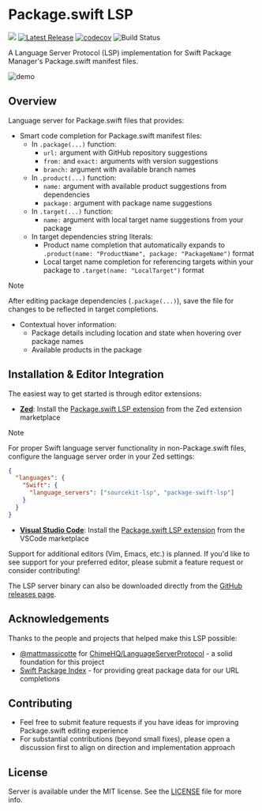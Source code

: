 # Package.swift LSP

![](https://img.shields.io/badge/Platform-macOS-6464aa)
[![Latest Release](https://img.shields.io/github/release/kattouf/package-swift-lsp.svg)](https://github.com/kattouf/package-swift-lsp/releases/latest)
[![codecov](https://codecov.io/gh/kattouf/package-swift-lsp/graph/badge.svg?token=ZV3UW5KJ6U)](https://codecov.io/gh/kattouf/package-swift-lsp)
![Build Status](https://github.com/kattouf/package-swift-lsp/actions/workflows/checks.yml/badge.svg?branch=main)

A Language Server Protocol (LSP) implementation for Swift Package Manager's Package.swift manifest files.

![demo](https://github.com/user-attachments/assets/4caa7126-a2d7-45dd-b663-2d3f31817f74)

## Overview

Language server for Package.swift files that provides:

- Smart code completion for Package.swift manifest files:
  - In `.package(...)` function:
    - `url:` argument with GitHub repository suggestions
    - `from:` and `exact:` arguments with version suggestions
    - `branch:` argument with available branch names
  - In `.product(...)` function:
    - `name:` argument with available product suggestions from dependencies
    - `package:` argument with package name suggestions
  - In `.target(...)` function:
    - `name:` argument with local target name suggestions from your package
  - In target dependencies string literals:
    - Product name completion that automatically expands to `.product(name: "ProductName", package: "PackageName")` format
    - Local target name completion for referencing targets within your package to `.target(name: "LocalTarget")` format
> [!NOTE]
> After editing package dependencies (`.package(...)`), save the file for changes to be reflected in target completions.

- Contextual hover information:
  - Package details including location and state when hovering over package names
  - Available products in the package

## Installation & Editor Integration

The easiest way to get started is through editor extensions:

- **[Zed](https://zed.dev/)**: Install the [Package.swift LSP extension](https://github.com/kattouf/package-swift-lsp-zed) from the Zed extension marketplace
> [!NOTE]
> For proper Swift language server functionality in non-Package.swift files, configure the language server order in your Zed settings:
> ```json
> {
>   "languages": {
>     "Swift": {
>       "language_servers": ["sourcekit-lsp", "package-swift-lsp"]
>     }
>   }
> }
> ```
- **[Visual Studio Code](https://code.visualstudio.com/)**: Install the [Package.swift LSP extension](https://github.com/kattouf/package-swift-lsp-vscode) from the VSCode marketplace

Support for additional editors (Vim, Emacs, etc.) is planned. If you'd like to see support for your preferred editor, please submit a feature request or consider contributing!

The LSP server binary can also be downloaded directly from the [GitHub releases page](https://github.com/kattouf/package-swift-lsp/releases/latest).

## Acknowledgements

Thanks to the people and projects that helped make this LSP possible:

- [@mattmassicotte](https://github.com/mattmassicotte) for [ChimeHQ/LanguageServerProtocol](https://github.com/ChimeHQ/LanguageServerProtocol) - a solid foundation for this project
- [Swift Package Index](https://swiftpackageindex.com/) - for providing great package data for our URL completions

## Contributing

- Feel free to submit feature requests if you have ideas for improving Package.swift editing experience
- For substantial contributions (beyond small fixes), please open a discussion first to align on direction and implementation approach

## License

Server is available under the MIT license. See the [LICENSE](LICENSE) file for more info.
